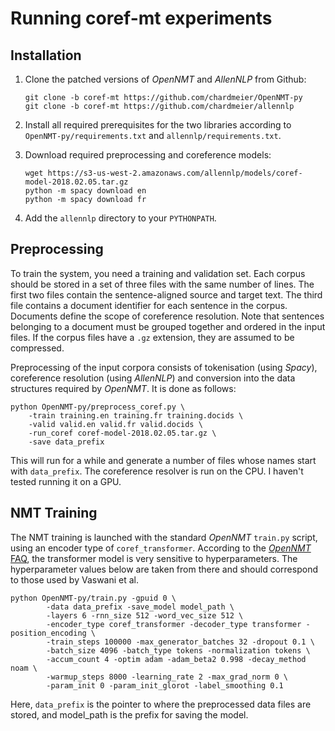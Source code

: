 Running coref-mt experiments
============================

Installation
------------

1. Clone the patched versions of _OpenNMT_ and _AllenNLP_ from Github:

   ```
   git clone -b coref-mt https://github.com/chardmeier/OpenNMT-py
   git clone -b coref-mt https://github.com/chardmeier/allennlp
   ```

2. Install all required prerequisites for the two libraries according to
   `OpenNMT-py/requirements.txt` and `allennlp/requirements.txt`.
  
3. Download required preprocessing and coreference models:

   ```
   wget https://s3-us-west-2.amazonaws.com/allennlp/models/coref-model-2018.02.05.tar.gz
   python -m spacy download en
   python -m spacy download fr
   ```

4. Add the `allennlp` directory to your `PYTHONPATH`.

Preprocessing
-------------

To train the system, you need a training and validation set. Each corpus 
should be stored in a set of three files with the same number of lines.
The first two files contain the sentence-aligned source and target text.
The third file contains a document identifier for each sentence in the corpus.
Documents define the scope of coreference resolution. Note that sentences
belonging to a document must be grouped together and ordered in the input
files. If the corpus files have a `.gz` extension, they are assumed to be
compressed.

Preprocessing of the input corpora consists of tokenisation (using _Spacy_),
coreference resolution (using _AllenNLP_) and conversion into the data structures
required by _OpenNMT_. It is done as follows:

```
python OpenNMT-py/preprocess_coref.py \
    -train training.en training.fr training.docids \
    -valid valid.en valid.fr valid.docids \
    -run_coref coref-model-2018.02.05.tar.gz \
    -save data_prefix
```

This will run for a while and generate a number of files whose names start
with `data_prefix`. The coreference resolver is run on the CPU. I haven't
tested running it on a GPU.

NMT Training
------------

The NMT training is launched with the standard _OpenNMT_ `train.py` script,
using an encoder type of `coref_transformer`. According to the [_OpenNMT_
FAQ](http://opennmt.net/OpenNMT-py/FAQ.html), the transformer model is
very sensitive to hyperparameters. The hyperparameter values below are taken
from there and should correspond to those used by Vaswani et al.

```
python OpenNMT-py/train.py -gpuid 0 \
        -data data_prefix -save_model model_path \
        -layers 6 -rnn_size 512 -word_vec_size 512 \
        -encoder_type coref_transformer -decoder_type transformer -position_encoding \
        -train_steps 100000 -max_generator_batches 32 -dropout 0.1 \
        -batch_size 4096 -batch_type tokens -normalization tokens \
        -accum_count 4 -optim adam -adam_beta2 0.998 -decay_method noam \
        -warmup_steps 8000 -learning_rate 2 -max_grad_norm 0 \
        -param_init 0 -param_init_glorot -label_smoothing 0.1
```

Here, `data_prefix` is the pointer to where the preprocessed data files are
stored, and model_path is the prefix for saving the model.

